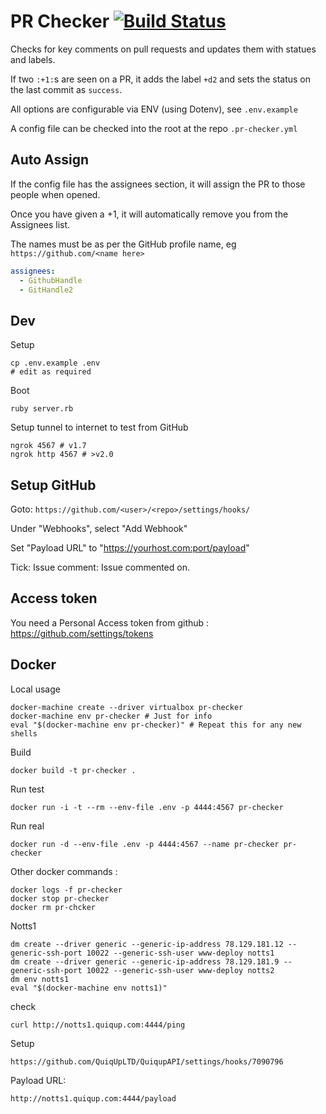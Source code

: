 # PR Checker [![Build Status](https://travis-ci.org/IanVaughan/pr-checker.svg?branch=master)](https://travis-ci.org/IanVaughan/pr-checker)

Checks for key comments on pull requests and updates them with statues and labels.

If two `:+1:`s are seen on a PR, it adds the label `+d2` and sets the status on the last commit as `success`.

All options are configurable via ENV (using Dotenv), see `.env.example`

A config file can be checked into the root at the repo `.pr-checker.yml`

## Auto Assign

If the config file has the assignees section, it will assign the PR to those people when opened.

Once you have given a +1, it will automatically remove you from the Assignees list.

The names must be as per the GitHub profile name, eg `https://github.com/<name here>`

```yaml
assignees:
  - GithubHandle
  - GitHandle2
```

## Dev

Setup

    cp .env.example .env
    # edit as required

Boot

    ruby server.rb

Setup tunnel to internet to test from GitHub

    ngrok 4567 # v1.7
    ngrok http 4567 # >v2.0

## Setup GitHub

Goto: `https://github.com/<user>/<repo>/settings/hooks/`

Under "Webhooks", select "Add Webhook"

Set "Payload URL" to "https://yourhost.com:port/payload"

Tick: Issue comment: Issue commented on.


## Access token

You need a Personal Access token from github : https://github.com/settings/tokens


## Docker

Local usage

    docker-machine create --driver virtualbox pr-checker
    docker-machine env pr-checker # Just for info
    eval "$(docker-machine env pr-checker)" # Repeat this for any new shells

Build

    docker build -t pr-checker .

Run test

    docker run -i -t --rm --env-file .env -p 4444:4567 pr-checker

Run real

    docker run -d --env-file .env -p 4444:4567 --name pr-checker pr-checker

Other docker commands :

    docker logs -f pr-checker
    docker stop pr-checker
    docker rm pr-chcker



Notts1

    dm create --driver generic --generic-ip-address 78.129.181.12 --generic-ssh-port 10022 --generic-ssh-user www-deploy notts1
    dm create --driver generic --generic-ip-address 78.129.181.9 --generic-ssh-port 10022 --generic-ssh-user www-deploy notts2
    dm env notts1
    eval "$(docker-machine env notts1)"

check

    curl http://notts1.quiqup.com:4444/ping


Setup

    https://github.com/QuiqUpLTD/QuiqupAPI/settings/hooks/7090796


Payload URL:

    http://notts1.quiqup.com:4444/payload

